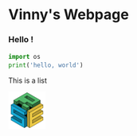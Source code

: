 # Vinny's Webpage
### Hello !

```python
import os
print('hello, world')
```

This 
is 
a 
list

![](https://raw.githubusercontent.com/RSE-Sheffield/RSE-Sheffield.github.io/master/assets/images/logo/rse-logoonly-stroke-small.png)




